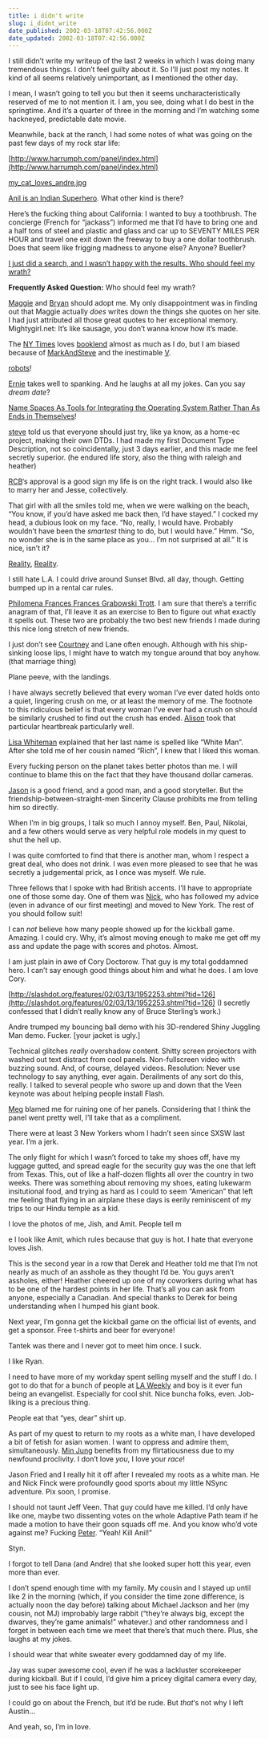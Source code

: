 ```yaml
---
title: i didn't write
slug: i_didnt_write
date_published: 2002-03-18T07:42:56.000Z
date_updated: 2002-03-18T07:42:56.000Z
---
```


I still didn’t write my writeup of the last 2 weeks in which I was doing many tremendous things. I don’t feel guilty about it. So I’ll just post my notes. It kind of all seems relatively unimportant, as I mentioned the other day.

I mean, I wasn’t going to tell you but then it seems uncharacteristically reserved of me to not mention it. I am, you see, doing what I do best in the springtime. And it’s a quarter of three in the morning and I’m watching some hackneyed, predictable date movie.

Meanwhile, back at the ranch, I had some notes of what was going on the past few days of my rock star life:

[http://www.harrumph.com/panel/index.html](http://www.harrumph.com/panel/index.html)

[my_cat_loves_andre.jpg](http://a.wholelottanothing.org/junkdrawer/my_cat_loves_andre.jpg)

[Anil is an Indian Superhero](http://cockywrds.diaryland.com/020314_60.html). What other kind is there?

Here’s the fucking thing about California: I wanted to buy a toothbrush. The concierge (French for “jackass”) informed me that I’d have to bring one and a half tons of steel and plastic and glass and car up to SEVENTY MILES PER HOUR and travel one exit down the freeway to buy a one dollar toothbrush. Does that seem like frigging madness to anyone else? Anyone? Bueller?

[I just did a search, and I wasn’t happy with the results. Who should feel my wrath?](http://news.google.com/help/about_news_search.html#results)

**Frequently Asked Question:** Who should feel my wrath?

[Maggie](http://www.mightygirl.net/) and [Bryan](http://www.b-may.com) should adopt me. My only disappointment was in finding out that Maggie actually *does* writes down the things she quotes on her site. I had just attributed all those great quotes to her exceptional memory. Mightygirl.net: It’s like sausage, you don’t wanna know how it’s made.

The [NY Times](http://www.nytimes.com/2002/03/14/technology/circuits/14DIAR.html) loves [booklend](http://booklend.net/) almost as much as I do, but I am biased because of [MarkAnd](http://markand.com/)[Steve](http://www.snarkout.org/) and the inestimable [V](http://www.stuttercut.org/).

[robots](http://www.robotstxt.org/wc/active/html/index.html)!

[Ernie](http://littleyellowdifferent.com) takes well to spanking. And he laughs at all my jokes. Can you say *dream date*?

[Name Spaces As Tools for Integrating the Operating System Rather Than As Ends in Themselves](http://www.namesys.com/whitepaper.html)!

[steve](http://a.jaundicedeye.com/weblog/) told us that everyone should just try, like ya know, as a home-ec project, making their own DTDs. I had made my first Document Type Description, not so coincidentally, just 3 days earlier, and this made me feel secretly superior. (he endured life story, also the thing with raleigh and heather)

[RCB](http://rebeccablood.net)‘s approval is a good sign my life is on the right track. I would also like to marry her and Jesse, collectively.

That girl with all the smiles told me, when we were walking on the beach, “You know, if you’d have asked me back then, I’d have stayed.” I cocked my head, a dubious look on my face. “No, really, I would have. Probably wouldn’t have been the *smartest* thing to do, but I would have.” Hmm. “So, no wonder she is in the same place as you… I’m not surprised at all.” It is nice, isn’t it?

[Reality](http://www.timothompson.com/archive/2002_03_01_archive.htm#10737788), [Reality](http://www.timothompson.com/archive/2002_03_01_archive.htm#10650272).

I still hate L.A. I could drive around Sunset Blvd. all day, though. Getting bumped up in a rental car rules.

[Philomena Frances Frances Grabowski Trott](http://www.dollarshort.org/). I am sure that there’s a terrific anagram of that, I’ll leave it as an exercise to Ben to figure out what exactly it spells out. These two are probably the two best new friends I made during this nice long stretch of new friends.

I just don’t see [Courtney](http://courtney.monstro.com/portfolio/index10.html) and Lane often enough. Although with his ship-sinking loose lips, I might have to watch my tongue around that boy anyhow. (that marriage thing)

Plane peeve, with the landings.

I have always secretly believed that every woman I’ve ever dated holds onto a quiet, lingering crush on me, or at least the memory of me. The footnote to this ridiculous belief is that every woman I’ve ever had a crush on should be similarly crushed to find out the crush has ended. [Alison](http://www.quietresonance.com/analogue/images/freaknaughty.jpg) took that particular heartbreak particularly well.

[Lisa Whiteman](http://lisawhiteman.com) explained that her last name is spelled like “White Man”. After she told me of her cousin named “Rich”, I knew that I liked this woman.

Every fucking person on the planet takes better photos than me. I will continue to blame this on the fact that they have thousand dollar cameras.

[Jason](http://q.queso.com) is a good friend, and a good man, and a good storyteller. But the friendship-between-straight-men Sincerity Clause prohibits me from telling him so directly.

When I’m in big groups, I talk so much I annoy myself. Ben, Paul, Nikolai, and a few others would serve as very helpful role models in my quest to shut the hell up.

I was quite comforted to find that there is another man, whom I respect a great deal, who does not drink. I was even more pleased to see that he was secretly a judgemental prick, as I once was myself. We rule.

Three fellows that I spoke with had British accents. I’ll have to appropriate one of those some day. One of them was [Nick](http://nickdenton.org), who has followed my advice (even in advance of our first meeting) and moved to New York. The rest of you should follow suit!

I can *not* believe how many people showed up for the kickball game. Amazing. I could cry. Why, it’s almost moving enough to make me get off my ass and update the page with scores and photos. Almost.

I am just plain in awe of Cory Doctorow. That guy is my total goddamned hero. I can’t say enough good things about him and what he does. I am love Cory.

[http://slashdot.org/features/02/03/13/1952253.shtml?tid=126](http://slashdot.org/features/02/03/13/1952253.shtml?tid=126) (I secretly confessed that I didn’t really know any of Bruce Sterling’s work.)

Andre trumped my bouncing ball demo with his 3D-rendered Shiny Juggling Man demo. Fucker. [your jacket is ugly.]

Technical glitches *really* overshadow content. Shitty screen projectors with washed out text distract from cool panels. Non-fullscreen video with buzzing sound. And, of course, delayed videos. Resolution: Never use technology to say anything, ever again. Derailments of any sort do this, really. I talked to several people who swore up and down that the Veen keynote was about helping people install Flash.

[Meg](http://megnut.com) blamed me for ruining one of her panels. Considering that I think the panel went pretty well, I’ll take that as a compliment.

There were at least 3 New Yorkers whom I hadn’t seen since SXSW last year. I’m a jerk.

The only flight for which I wasn’t forced to take my shoes off, have my luggage gutted, and spread eagle for the security guy was the one that left from Texas. This, out of like a half-dozen flights all over the country in two weeks. There was something about removing my shoes, eating lukewarm insitutional food, and trying as hard as I could to seem “American” that left me feeling that flying in an airplane these days is eerily reminiscent of my trips to our Hindu temple as a kid.

I love the photos of me, Jish, and Amit. People tell m

e I look like Amit, which rules because that guy is hot. I hate that everyone loves Jish.

This is the second year in a row that Derek and Heather told me that I’m not nearly as much of an asshole as they thought I’d be. You guys aren’t assholes, either! Heather cheered up one of my coworkers during what has to be one of the hardest points in her life. That’s all you can ask from anyone, especially a Canadian. And special thanks to Derek for being understanding when I humped his giant book.

Next year, I’m gonna get the kickball game on the official list of events, and get a sponsor. Free t-shirts and beer for everyone!

Tantek was there and I never got to meet him once. I suck.

I like Ryan.

I need to have more of my workday spent selling myself and the stuff I do. I got to do that for a bunch of people at [LA Weekly](http://laweekly.com) and boy is it ever fun being an evangelist. Especially for cool shit. Nice buncha folks, even. Job-liking is a precious thing.

People eat that “yes, dear” shirt up.

As part of my quest to return to my roots as a white man, I have developed a bit of fetish for asian women. I want to oppress and admire them, simultaneously. [Min Jung](http://www.minjungkim.com/pix/sxsw02/pages/sxsw02_58.htm) benefits from my flirtatiousness due to my newfound proclivity. I don’t love *you*, I love your *race*!

Jason Fried and I really hit it off after I revealed my roots as a white man. He and Nick Finck were profoundly good sports about my little NSync adventure. Pix soon, I promise.

I should not taunt Jeff Veen. That guy could have me killed. I’d only have like one, maybe two dissenting votes on the whole Adaptive Path team if he made a motion to have their goon squads off me. And you know who’d vote against me? Fucking [Peter](http://peterme.com). “Yeah! Kill Anil!”

Styn.

I forgot to tell Dana (and Andre) that she looked super hott this year, even more than ever.

I don’t spend enough time with my family. My cousin and I stayed up until like 2 in the morning (which, if you consider the time zone difference, is actually noon the day before) talking about Michael Jackson and her (my cousin, not MJ) improbably large rabbit (“they’re always big, except the dwarves, they’re game animals!” whatever.) and other randomness and I forget in between each time we meet that there’s that much there. Plus, she laughs at my jokes.

I should wear that white sweater every goddamned day of my life.

Jay was super awesome cool, even if he was a lackluster scorekeeper during kickball. But if I could, I’d give him a pricey digital camera every day, just to see his face light up.

I could go on about the French, but it’d be rude. But *that*‘s not why I left Austin…

And yeah, so, I’m in love.
